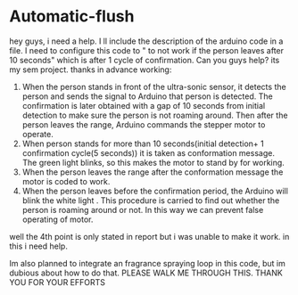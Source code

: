 # Automatic-flush
hey guys, i need a help. I ll include the description of the arduino code in a file. I need to configure this code to " to not work if the person leaves after 10 seconds" which is after 1 cycle of confirmation. Can you guys help? its my sem project. thanks in advance
working:
1) When the person stands in front of the ultra-sonic sensor, it detects the person and sends the signal to Arduino that person is detected. The confirmation is later obtained with a gap of 10 seconds from initial detection to make sure the person is not roaming around. Then after the person leaves the range, Arduino commands the stepper motor to operate.
2) When person stands for more than 10 seconds(initial detection+ 1 confirmation cycle(5 seconds)) it is taken as conformation message. The green light blinks, so this makes the motor to stand by for working.
3) When the person leaves the range after the conformation message the motor is coded to work.
4) When the person leaves before the confirmation period, the Arduino will blink the white light . This procedure is carried to find out whether the person is roaming around or not. In this way we can prevent false operating of motor.

well the 4th point is only stated in report but i was unable to make it work. in this i need help.

Im also planned to integrate an fragrance spraying loop in this code, but im dubious about how to do that. 
PLEASE WALK ME THROUGH THIS. THANK YOU FOR YOUR EFFORTS 
